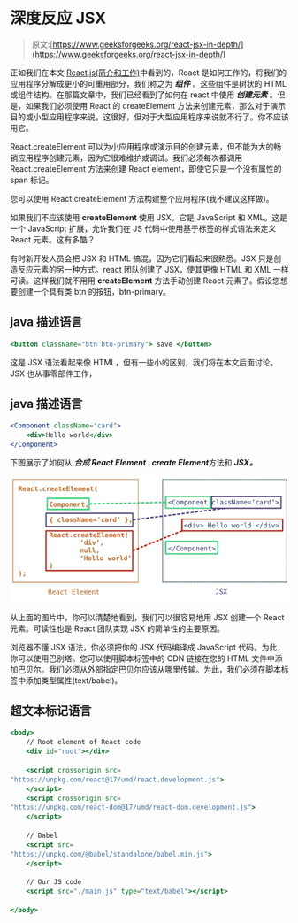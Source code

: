 # 深度反应 JSX

> 原文:[https://www.geeksforgeeks.org/react-jsx-in-depth/](https://www.geeksforgeeks.org/react-jsx-in-depth/)

正如我们在本文 [React.js(简介和工作)](https://www.geeksforgeeks.org/react-js-introduction-working/)中看到的，React 是如何工作的，将我们的应用程序分解成更小的可重用部分，我们称之为 ***组件*** 。这些组件是树状的 HTML 或组件结构。在那篇文章中，我们已经看到了如何在 react 中使用 ***创建元素*** 。但是，如果我们必须使用 React 的 createElement 方法来创建元素，那么对于演示目的或小型应用程序来说，这很好，但对于大型应用程序来说就不行了。你不应该用它。

React.createElement 可以为小应用程序或演示目的创建元素，但不能为大的畅销应用程序创建元素，因为它很难维护或调试。我们必须每次都调用 React.createElement 方法来创建 React element，即使它只是一个没有属性的 span 标记。

您可以使用 React.createElement 方法构建整个应用程序(我不建议这样做)。

如果我们不应该使用 **createElement** 使用 JSX。它是 JavaScript 和 XML。这是一个 JavaScript 扩展，允许我们在 JS 代码中使用基于标签的样式语法来定义 React 元素。这有多酷？

有时新开发人员会把 JSX 和 HTML 搞混，因为它们看起来很熟悉。JSX 只是创造反应元素的另一种方式。react 团队创建了 JSX，使其更像 HTML 和 XML 一样可读。这样我们就不用用 **createElement** 方法手动创建 React 元素了。假设您想要创建一个具有类 btn 的按钮，btn-primary。

## java 描述语言

```jsx
<button className="btn btn-primary"> save </button>
```

这是 JSX 语法看起来像 HTML，但有一些小的区别，我们将在本文后面讨论。JSX 也从事零部件工作，

## java 描述语言

```jsx
<Component className="card">
    <div>Hello world</div>
</Component>
```

下图展示了如何从 ***合成 React Element . create Element***方法和 ***JSX。***

![](img/3018401df3e295b0efa2f44357b69a1f.png)

从上面的图片中，你可以清楚地看到，我们可以很容易地用 JSX 创建一个 React 元素。可读性也是 React 团队实现 JSX 的简单性的主要原因。

浏览器不懂 JSX 语法，你必须把你的 JSX 代码编译成 JavaScript 代码。为此，你可以使用巴别塔。您可以使用脚本标签中的 CDN 链接在您的 HTML 文件中添加巴贝尔。我们必须从外部指定巴贝尔应该从哪里传输。为此，我们必须在脚本标签中添加类型属性(text/babel)。

## 超文本标记语言

```jsx
<body>
    // Root element of React code
    <div id="root"></div>    

    <script crossorigin src=
"https://unpkg.com/react@17/umd/react.development.js">
    </script>
    <script crossorigin src=
"https://unpkg.com/react-dom@17/umd/react-dom.development.js">
    </script>

    // Babel
    <script src=
"https://unpkg.com/@babel/standalone/babel.min.js">
    </script>

    // Our JS code
    <script src="./main.js" type="text/babel"></script>

</body>
```